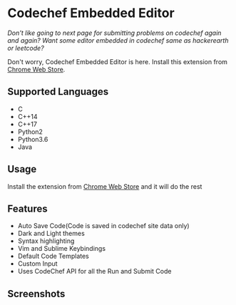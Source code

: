 # Codechef Embedded Editor

*Don't like going to next page for submitting problems on codechef again and again? Want some editor embedded in codechef same as hackerearth or leetcode?*

Don't worry, Codechef Embedded Editor is here. Install this extension from [Chrome Web Store](https://chrome.google.com/webstore).

## Supported Languages
 - C
 - C++14
 - C++17
 - Python2
 - Python3.6 
 - Java

## Usage
Install the extension from [Chrome Web Store](https://chrome.google.com/webstore) and it will do the rest

## Features
- Auto Save Code(Code is saved in codechef site data only)
- Dark and Light themes
- Syntax highlighting
- Vim and Sublime Keybindings
- Default Code Templates
- Custom Input
- Uses CodeChef API for all the Run and Submit Code

## Screenshots
